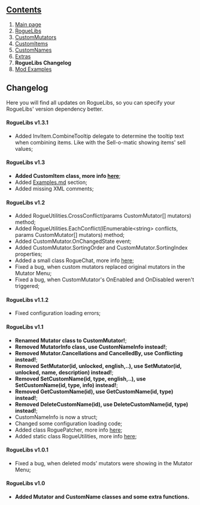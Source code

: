 ## [Contents](https://github.com/Abbysssal/RogueLibs) ##

1. [Main page](/README.md)
2. [RogueLibs](/RogueLibs.md)
3. [CustomMutators](/CustomMutators.md)
4. [CustomItems](/CustomItems.md)
5. [CustomNames](/CustomNames.md)
6. [Extras](/Extras.md)
7. **RogueLibs Changelog**
8. [Mod Examples](/Examples.md)

## Changelog ##
Here you will find all updates on RogueLibs, so you can specify your RogueLibs' version dependency better.

#### RogueLibs v1.3.1 ####
* Added InvItem.CombineTooltip delegate to determine the tooltip text when combining items. Like with the Sell-o-matic showing items' sell values;

#### RogueLibs v1.3 ####
* **Added CustomItem class, more info [here](/CustomItems.md)**;
* Added [Examples.md](/Examples.md) section;
* Added missing XML comments;

#### RogueLibs v1.2 ####
* Added RogueUtilities.CrossConflict(params CustomMutator[] mutators) method;
* Added RogueUtilities.EachConflict(IEnumerable\<string\> conflicts, params CustomMutator[] mutators) method;
* Added CustomMutator.OnChangedState event;
* Added CustomMutator.SortingOrder and CustomMutator.SortingIndex properties;
* Added a small class RogueChat, more info [here](/Extras.md#roguechat);
* Fixed a bug, when custom mutators replaced original mutators in the Mutator Menu;
* Fixed a bug, when CustomMutator's OnEnabled and OnDisabled weren't triggered;

#### RogueLibs v1.1.2 ####
* Fixed configuration loading errors;

#### RogueLibs v1.1 ####
* **Renamed Mutator class to CustomMutator!**;
* **Removed MutatorInfo class, use CustomNameInfo instead!**;
* **Removed Mutator.Cancellations and CancelledBy, use Conflicting instead!**;
* **Removed SetMutator(id, unlocked, english,..), use SetMutator(id, unlocked, name, description) instead!**;
* **Removed SetCustomName(id, type, english,..), use SetCustomName(id, type, info) instead!**;
* **Removed GetCustomName(id), use GetCustomName(id, type) instead!**;
* **Removed DeleteCustomName(id), use DeleteCustomName(id, type) instead!**;
* CustomNameInfo is now a struct;
* Changed some configuration loading code;
* Added class RoguePatcher, more info [here](/Extras.md#roguepatcher);
* Added static class RogueUtilities, more info [here](/Extras.md#rogueutilities);

#### RogueLibs v1.0.1 ####
* Fixed a bug, when deleted mods' mutators were showing in the Mutator Menu;

#### RogueLibs v1.0 ####
* **Added Mutator and CustomName classes and some extra functions.**